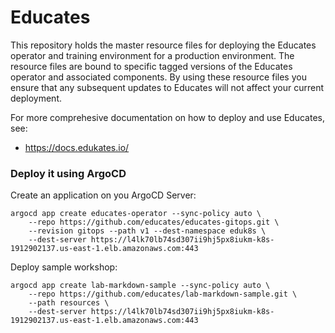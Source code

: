 Educates
========

This repository holds the master resource files for deploying the Educates operator and training environment for a production environment. The resource files are bound to specific tagged versions of the Educates operator and associated components. By using these resource files you ensure that any subsequent updates to Educates will not affect your current deployment.

For more comprehesive documentation on how to deploy and use Educates, see:

* https://docs.edukates.io/

### Deploy it using ArgoCD

Create an application on you ArgoCD Server:

```
argocd app create educates-operator --sync-policy auto \
    --repo https://github.com/educates/educates-gitops.git \ 
    --revision gitops --path v1 --dest-namespace eduk8s \
    --dest-server https://l4lk70lb74sd307ii9hj5px8iukm-k8s-1912902137.us-east-1.elb.amazonaws.com:443 
```

Deploy sample workshop:

```
argocd app create lab-markdown-sample --sync-policy auto \
    --repo https://github.com/educates/lab-markdown-sample.git \
    --path resources \
    --dest-server https://l4lk70lb74sd307ii9hj5px8iukm-k8s-1912902137.us-east-1.elb.amazonaws.com:443
```